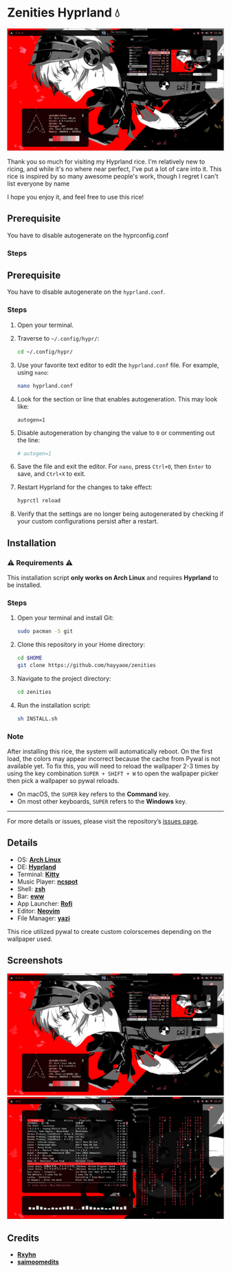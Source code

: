 
# Zenities Hyprland 💧
![](screenshots/hero.png)

Thank you so much for visiting my Hyprland rice. I'm relatively new to ricing, and while it's no where near perfect, I've put a lot of care into it. This rice is inspired by so many awesome people's work, though I regret I can't list everyone by name

I hope you enjoy it, and feel free to use this rice!

## Prerequisite
You have to disable autogenerate on the hyprconfig.conf

### Steps

## Prerequisite
You have to disable autogenerate on the `hyprland.conf`.

### Steps

1. Open your terminal.

2. Traverse to `~/.config/hypr/`:
    
    ```bash
    cd ~/.config/hypr/
    ```

3. Use your favorite text editor to edit the `hyprland.conf` file. For example, using `nano`:
    
    ```bash
    nano hyprland.conf
    ```

4. Look for the section or line that enables autogeneration. This may look like:

    ```
    autogen=1
    ```

5. Disable autogeneration by changing the value to `0` or commenting out the line:

    ```bash
    # autogen=1
    ```

6. Save the file and exit the editor. For `nano`, press `Ctrl+O`, then `Enter` to save, and `Ctrl+X` to exit.

7. Restart Hyprland for the changes to take effect:
    
    ```bash
    hyprctl reload
    ```

8. Verify that the settings are no longer being autogenerated by checking if your custom configurations persist after a restart.

## Installation

### ⚠️ Requirements ⚠️
This installation script **only works on Arch Linux** and requires **Hyprland** to be installed.

### Steps

1. Open your terminal and install Git:

    ```bash
    sudo pacman -S git
    ```

2. Clone this repository in your Home directory:

    ```bash
    cd $HOME
    git clone https://github.com/hayyaoe/zenities
    ```

3. Navigate to the project directory:

    ```bash
    cd zenities
    ```

4. Run the installation script:

    ```bash
    sh INSTALL.sh
    ```

### Note
After installing this rice, the system will automatically reboot. On the first load, the colors may appear incorrect because the cache from Pywal is not available yet. To fix this, you will need to reload the wallpaper 2-3 times by using the key combination `SUPER + SHIFT + W` to open the wallpaper picker then pick a wallpaper so pywal reloads.  
- On macOS, the `SUPER` key refers to the **Command** key.
- On most other keyboards, `SUPER` refers to the **Windows** key.

---

For more details or issues, please visit the repository’s [issues page](https://github.com/hayyaoe/zenities/issues).

## Details

- OS: **[Arch Linux](https://github.com/archlinux)**
- DE: **[Hyprland](https://github.com/hyprwm/Hyprland)**
- Terminal: **[Kitty](https://github.com/kovidgoyal/kitty)**
- Music Player: **[ncspot](https://github.com/hrkfdn/ncspot)**
- Shell: **[zsh](https://github.com/zsh-users/zsh)**
- Bar: **[eww](https://github.com/elkowar/eww)**
- App Launcher: **[Rofi](https://github.com/davatorium/rofi)**
- Editor: **[Neovim](https://github.com/neovim/neovim)**
- File Manager: **[yazi](https://github.com/sxyazi/yazi)**

This rice utilized pywal to create custom colorscemes depending on the wallpaper used.

## Screenshots

![](screenshots/hero.png)
![](screenshots/someapps.png)



## Credits
- **[Rxyhn](https://github.com/rxyhn/tokyo)**
- **[saimoomedits](https://github.com/saimoomedits/eww-widgets/tree/main)**

